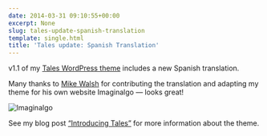 ```yaml
---
date: 2014-03-31 09:10:55+00:00
excerpt: None
slug: tales-update-spanish-translation
template: single.html
title: 'Tales update: Spanish Translation'
---
```


v1.1 of my [Tales WordPress theme](http://themes.dbushell.com/tales/) includes a new Spanish translation.

Many thanks to [Mike Walsh](http://imaginalgo.com/) for contributing the translation and adapting my theme for his own website Imaginalgo — looks great!

![Imaginalgo](/images/blog/2014/imaginalgo.png)

See my blog post [“Introducing Tales”](/2014/02/17/introducing-tales/) for more information about the theme.
